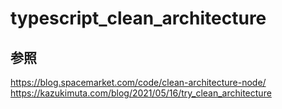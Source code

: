 # typescript_clean_architecture


## 参照
https://blog.spacemarket.com/code/clean-architecture-node/  
https://kazukimuta.com/blog/2021/05/16/try_clean_architecture
